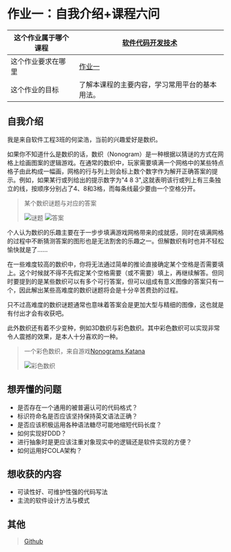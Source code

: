 # 作业一：自我介绍+课程六问

|这个作业属于哪个课程   |[软件代码开发技术](https://edu.cnblogs.com/campus/gdgy/2022softwarecodedevelopmenttechnology)      |
|--------------------|-------------------------------------------------------------------------------------------------|
|这个作业要求在哪里     |[作业一](https://edu.cnblogs.com/campus/gdgy/2022softwarecodedevelopmenttechnology/homework/12493)|
|这个作业的目标         |了解本课程的主要内容，学习常用平台的基本用法。                                                         |

## 自我介绍

我是来自软件工程3班的何梁浩，当前的兴趣爱好是数织。

如果你不知道什么是数织的话，数织（Nonogram）是一种根据以猜谜的方式在网格上绘画图案的逻辑游戏。在通常的数织中，玩家需要填满一个网格中的某些特点格子由此构成一幅画，网格的行与列上则会标上数个数字作为解开正确答案的提示。例如，如果某行或列给出的提示数字为"4 8 3",这就表明该行或列上有三条独立的线，按顺序分别占了4、8和3格，而每条线最少要由一个空格分开。

>某个数织谜题与对应的答案
>
>![谜题](https://upload.wikimedia.org/wikipedia/commons/thumb/7/75/Paint_by_Number_Example.png/250px-Paint_by_Number_Example.png)
>![答案](https://upload.wikimedia.org/wikipedia/commons/thumb/5/54/Paint_by_Number_solution.png/250px-Paint_by_Number_solution.png)

个人认为数织的乐趣主要在于一步步填满游戏网格带来的成就感，同时在填满网格的过程中不断猜测答案的图形也是无法割舍的乐趣之一。但解数织有时也并不轻松愉快就是了……

在一些难度较高的数织中，你将无法通过简单的推论直接确定某个空格是否需要填上。这个时候就不得不先假定某个空格需要（或不需要）填上，再继续解答。但同时要提到的是某些数织可以有多个可行答案，但可以组成有意义图像的答案只有一个，因此解出某些高难度的数织谜题将会是十分辛苦费劲的过程。

只不过高难度的数织谜题通常也意味着答案会是更加大型与精细的图像，这也就是有付出才会有收获吧。

此外数织还有着不少变种，例如3D数织与彩色数织。其中彩色数织可以实现非常令人震撼的效果，是本人十分喜欢的一种。

>一个彩色数织，来自游戏[Nonograms Katana](https://nonograms-katana.com/)
>
>![彩色数织](https://nonograms-katana.com/media/sc02.jpg)

## 想弄懂的问题

- 是否存在一个通用的被普遍认可的代码格式？
- 标识符命名是否应该坚持保持英文语法正确？
- 是否应该积极运用各种语法糖尽可能地缩短代码长度？
- 如何实现好DDD？
- 进行抽象时是更应该注重对象现实中的逻辑还是软件实现的方便？
- 如何运用好COLA架构？

## 想收获的内容

- 可读性好、可维护性强的代码写法
- 主流的软件设计方法与模式

## 其他

>[Github](https://github.com/B9E83DA8)
